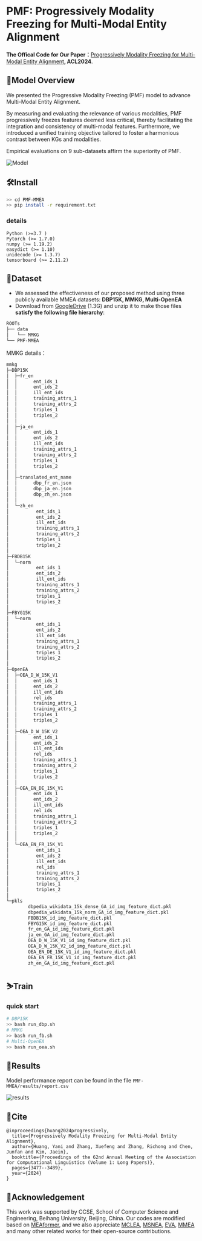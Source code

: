 
# PMF: Progressively Modality Freezing for Multi-Modal Entity Alignment
**The Offical Code for Our Paper：**[Progressively Modality Freezing for Multi-Modal Entity Alignment](https://arxiv.org/abs/2407.16168)**, ACL2024**.

## 📰Model Overview

We presented the Progressive Modality Freezing (PMF) model to advance Multi-Modal Entity Alignment. 

By measuring and evaluating the relevance of various modalities, PMF progressively freezes features deemed less critical, thereby facilitating the integration and consistency of multi-modal features. Furthermore, we introduced a unified training objective tailored to foster a harmonious contrast between KGs and modalities. 

Empirical evaluations on 9 sub-datasets affirm the superiority of PMF.

![Model](images/model.png)

## 🛠️Install

```bash
>> cd PMF-MMEA
>> pip install -r requirement.txt
```

### details

```
Python (>=3.7 )
Pytorch (>= 1.7.0)
numpy (>= 1.19.2)
easydict (>= 1.10)
unidecode (>= 1.3.7)
tensorboard (>= 2.11.2)
```

## 📂Dataset

- We assessed the effectiveness of our proposed method using three publicly available MMEA datasets: **DBP15K, MMKG, Multi-OpenEA**
- Download from [GoogleDrive](https://drive.google.com/file/d/14CMfyg9q6ddnXGlxrj96RQZhbX9kwqJ6/view?usp=sharing) (1.3G) and unzip it to make those files **satisfy the following file hierarchy**:

```bash
ROOTs
├── data
│   └── MMKG
└── PMF-MMEA
```
MMKG details：
```bash
mmkg
├─DBP15K
│  ├─fr_en
│  │      ent_ids_1
│  │      ent_ids_2
│  │      ill_ent_ids
│  │      training_attrs_1
│  │      training_attrs_2
│  │      triples_1
│  │      triples_2
│  │
│  ├─ja_en
│  │      ent_ids_1
│  │      ent_ids_2
│  │      ill_ent_ids
│  │      training_attrs_1
│  │      training_attrs_2
│  │      triples_1
│  │      triples_2
│  │
│  ├─translated_ent_name
│  │      dbp_fr_en.json
│  │      dbp_ja_en.json
│  │      dbp_zh_en.json
│  │
│  └─zh_en
│          ent_ids_1
│          ent_ids_2
│          ill_ent_ids
│          training_attrs_1
│          training_attrs_2
│          triples_1
│          triples_2
│
├─FBDB15K
│  └─norm
│          ent_ids_1
│          ent_ids_2
│          ill_ent_ids
│          training_attrs_1
│          training_attrs_2
│          triples_1
│          triples_2
│
├─FBYG15K
│  └─norm
│          ent_ids_1
│          ent_ids_2
│          ill_ent_ids
│          training_attrs_1
│          training_attrs_2
│          triples_1
│          triples_2
│
├─OpenEA
│  ├─OEA_D_W_15K_V1
│  │      ent_ids_1
│  │      ent_ids_2
│  │      ill_ent_ids
│  │      rel_ids
│  │      training_attrs_1
│  │      training_attrs_2
│  │      triples_1
│  │      triples_2
│  │
│  ├─OEA_D_W_15K_V2
│  │      ent_ids_1
│  │      ent_ids_2
│  │      ill_ent_ids
│  │      rel_ids
│  │      training_attrs_1
│  │      training_attrs_2
│  │      triples_1
│  │      triples_2
│  │
│  ├─OEA_EN_DE_15K_V1
│  │      ent_ids_1
│  │      ent_ids_2
│  │      ill_ent_ids
│  │      rel_ids
│  │      training_attrs_1
│  │      training_attrs_2
│  │      triples_1
│  │      triples_2
│  │
│  └─OEA_EN_FR_15K_V1
│          ent_ids_1
│          ent_ids_2
│          ill_ent_ids
│          rel_ids
│          training_attrs_1
│          training_attrs_2
│          triples_1
│          triples_2
│
└─pkls
        dbpedia_wikidata_15k_dense_GA_id_img_feature_dict.pkl
        dbpedia_wikidata_15k_norm_GA_id_img_feature_dict.pkl
        FBDB15K_id_img_feature_dict.pkl
        FBYG15K_id_img_feature_dict.pkl
        fr_en_GA_id_img_feature_dict.pkl
        ja_en_GA_id_img_feature_dict.pkl
        OEA_D_W_15K_V1_id_img_feature_dict.pkl
        OEA_D_W_15K_V2_id_img_feature_dict.pkl
        OEA_EN_DE_15K_V1_id_img_feature_dict.pkl
        OEA_EN_FR_15K_V1_id_img_feature_dict.pkl
        zh_en_GA_id_img_feature_dict.pkl
```
## ⛷️Train

### quick start

```bash
# DBP15K
>> bash run_dbp.sh 
# MMKG
>> bash run_fb.sh
# Multi-OpenEA
>> bash run_oea.sh
```

## 🥇Results

Model performance report can be found in the file `PMF-MMEA/results/report.csv`

![results](images/results.png)

## 📝Cite

```
@inproceedings{huang2024progressively,
  title={Progressively Modality Freezing for Multi-Modal Entity Alignment},
  author={Huang, Yani and Zhang, Xuefeng and Zhang, Richong and Chen, Junfan and Kim, Jaein},
  booktitle={Proceedings of the 62nd Annual Meeting of the Association for Computational Linguistics (Volume 1: Long Papers)},
  pages={3477--3489},
  year={2024}
}
```

## 🫶**Acknowledgement**
This work was supported by CCSE, School of Computer Science and Engineering, Beihang University, Beijing, China.
Our codes are modified based on [MEAformer](https://github.com/zjukg/MEAformer), and we also appreciate [MCLEA](https://github.com/lzxlin/MCLEA), [MSNEA](https://github.com/liyichen-cly/MSNEA), [EVA](https://github.com/cambridgeltl/eva), [MMEA](https://github.com/liyichen-cly/MMEA) and many other related works for their open-source contributions.
